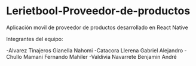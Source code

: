 # Lerietbool-Proveedor-de-productos
Aplicación movil de proveedor de productos desarrollado en React Native

Integrantes del equipo:

-Alvarez Tinajeros Gianella Nahomi
-Catacora Llerena Gabriel Alejandro
-Chullo Mamani Fernando Mahiler
-Valdivia Navarrete Benjamin André

